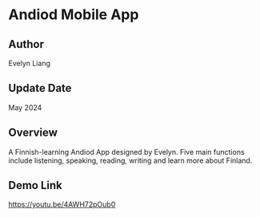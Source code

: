 # Andiod Mobile App



## Author

Evelyn Liang


## Update Date

May 2024


## Overview

A Finnish-learning Andiod App designed by Evelyn. 
Five main functions include listening, speaking, reading, writing and learn more about Finland.


## Demo Link
https://youtu.be/4AWH72pOub0

